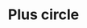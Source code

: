 ---
title: Plus circle
categories:
tags:
icon: plus-circle
svg: '<svg xmlns="http://www.w3.org/2000/svg" width="24" height="24" fill="none" viewBox="0 0 24 24" stroke-width="1.5" stroke-linecap="round" stroke-linejoin="round" stroke="currentColor"><circle cx="12" cy="12" r="10"/><path d="M15.5 12H12m0 0H8.5m3.5 0V8.5m0 3.5v3.5"/></svg>'
---